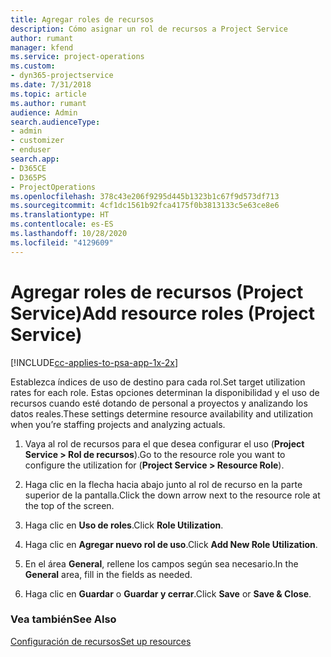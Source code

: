```yaml
---
title: Agregar roles de recursos
description: Cómo asignar un rol de recursos a Project Service
author: rumant
manager: kfend
ms.service: project-operations
ms.custom:
- dyn365-projectservice
ms.date: 7/31/2018
ms.topic: article
ms.author: rumant
audience: Admin
search.audienceType:
- admin
- customizer
- enduser
search.app:
- D365CE
- D365PS
- ProjectOperations
ms.openlocfilehash: 378c43e206f9295d445b1323b1c67f9d573df713
ms.sourcegitcommit: 4cf1dc1561b92fca4175f0b3813133c5e63ce8e6
ms.translationtype: HT
ms.contentlocale: es-ES
ms.lasthandoff: 10/28/2020
ms.locfileid: "4129609"
---
```

# <a name="add-resource-roles-project-service"></a><span data-ttu-id="7e197-103">Agregar roles de recursos (Project Service)</span><span class="sxs-lookup"><span data-stu-id="7e197-103">Add resource roles (Project Service)</span></span>

[!INCLUDE[cc-applies-to-psa-app-1x-2x](../includes/cc-applies-to-psa-app-1x-2x.md)]

<span data-ttu-id="7e197-104">Establezca índices de uso de destino para cada rol.</span><span class="sxs-lookup"><span data-stu-id="7e197-104">Set target utilization rates for each role.</span></span> <span data-ttu-id="7e197-105">Estas opciones determinan la disponibilidad y el uso de recursos cuando esté dotando de personal a proyectos y analizando los datos reales.</span><span class="sxs-lookup"><span data-stu-id="7e197-105">These settings determine resource availability and utilization when you’re staffing projects and analyzing actuals.</span></span>  
  
1.  <span data-ttu-id="7e197-106">Vaya al rol de recursos para el que desea configurar el uso (**Project Service > Rol de recursos**).</span><span class="sxs-lookup"><span data-stu-id="7e197-106">Go to the resource role you want to configure the utilization for (**Project Service > Resource Role**).</span></span>  
  
2.  <span data-ttu-id="7e197-107">Haga clic en la flecha hacia abajo junto al rol de recurso en la parte superior de la pantalla.</span><span class="sxs-lookup"><span data-stu-id="7e197-107">Click the down arrow next to the resource role at the top of the screen.</span></span>  
  
3.  <span data-ttu-id="7e197-108">Haga clic en **Uso de roles**.</span><span class="sxs-lookup"><span data-stu-id="7e197-108">Click **Role Utilization**.</span></span>  
  
4.  <span data-ttu-id="7e197-109">Haga clic en **Agregar nuevo rol de uso**.</span><span class="sxs-lookup"><span data-stu-id="7e197-109">Click **Add New Role Utilization**.</span></span>  
  
5.  <span data-ttu-id="7e197-110">En el área **General**, rellene los campos según sea necesario.</span><span class="sxs-lookup"><span data-stu-id="7e197-110">In the **General** area, fill in the fields as needed.</span></span>  
  
6.  <span data-ttu-id="7e197-111">Haga clic en **Guardar** o **Guardar y cerrar**.</span><span class="sxs-lookup"><span data-stu-id="7e197-111">Click **Save** or **Save & Close**.</span></span>  
  
### <a name="see-also"></a><span data-ttu-id="7e197-112">Vea también</span><span class="sxs-lookup"><span data-stu-id="7e197-112">See Also</span></span>  
 [<span data-ttu-id="7e197-113">Configuración de recursos</span><span class="sxs-lookup"><span data-stu-id="7e197-113">Set up resources</span></span>](../psa/set-up-resources.md)

